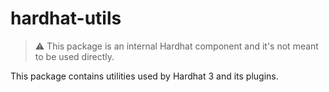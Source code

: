 # hardhat-utils

> ⚠️ This package is an internal Hardhat component and it's not meant to be used directly.

This package contains utilities used by Hardhat 3 and its plugins.
